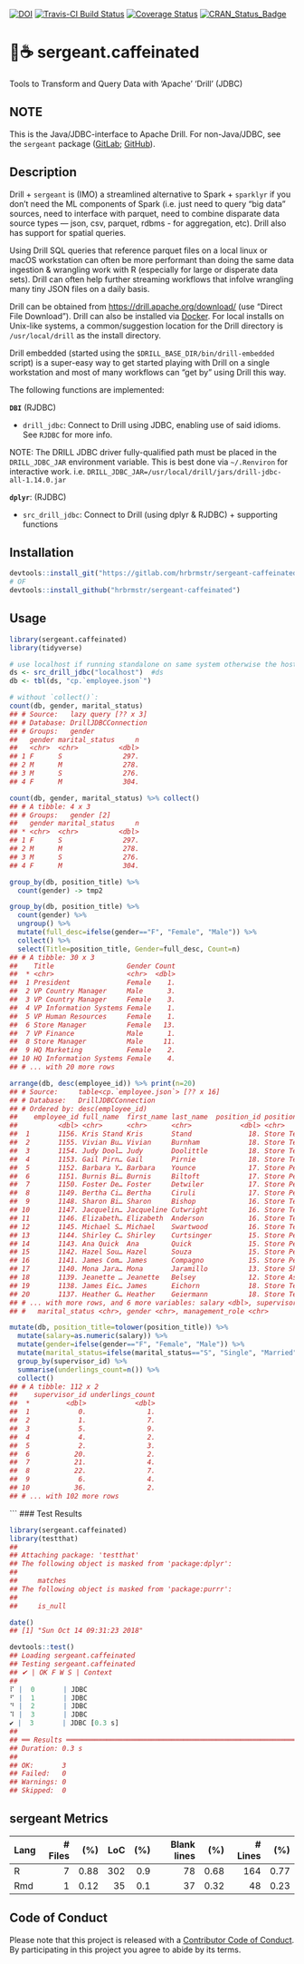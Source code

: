 
<!-- README.md is generated from README.Rmd. Please edit that file -->

[![DOI](https://zenodo.org/badge/DOI/10.5281/zenodo.1248912.svg)](https://doi.org/10.5281/zenodo.1248912)
[![Travis-CI Build
Status](https://travis-ci.org/hrbrmstr/sergeant-caffeinated.svg?branch=master)](https://travis-ci.org/hrbrmstr/sergeant-caffeinated)
[![Coverage
Status](https://codecov.io/gh/hrbrmstr/sergeant-caffeinated/branch/master/graph/badge.svg)](https://codecov.io/gh/hrbrmstr/sergeant-caffeinated)
[![CRAN\_Status\_Badge](http://www.r-pkg.org/badges/version/sergeant-caffeinated)](https://cran.r-project.org/package=sergeant-caffeinated)

# 💂☕️ sergeant.caffeinated

Tools to Transform and Query Data with ‘Apache’ ‘Drill’ (JDBC)

## NOTE

This is the Java/JDBC-interface to Apache Drill. For non-Java/JDBC, see
the `sergeant` package ([GitLab](https://gitlab.com/hrbrmstr/sergeant/);
[GitHub](https://github.com/hrbrmstr/sergeant/)).

## Description

Drill + `sergeant` is (IMO) a streamlined alternative to Spark +
`sparklyr` if you don’t need the ML components of Spark (i.e. just need
to query “big data” sources, need to interface with parquet, need to
combine disparate data source types — json, csv, parquet, rdbms - for
aggregation, etc). Drill also has support for spatial queries.

Using Drill SQL queries that reference parquet files on a local linux or
macOS workstation can often be more performant than doing the same data
ingestion & wrangling work with R (especially for large or disperate
data sets). Drill can often help further streaming workflows that
infolve wrangling many tiny JSON files on a daily basis.

Drill can be obtained from <https://drill.apache.org/download/> (use
“Direct File Download”). Drill can also be installed via
[Docker](https://drill.apache.org/docs/running-drill-on-docker/). For
local installs on Unix-like systems, a common/suggestion location for
the Drill directory is `/usr/local/drill` as the install directory.

Drill embedded (started using the `$DRILL_BASE_DIR/bin/drill-embedded`
script) is a super-easy way to get started playing with Drill on a
single workstation and most of many workflows can “get by” using Drill
this way.

The following functions are implemented:

**`DBI`** (RJDBC)

  - `drill_jdbc`: Connect to Drill using JDBC, enabling use of said
    idioms. See `RJDBC` for more info.

NOTE: The DRILL JDBC driver fully-qualified path must be placed in the
`DRILL_JDBC_JAR` environment variable. This is best done via
`~/.Renviron` for interactive work. i.e.
`DRILL_JDBC_JAR=/usr/local/drill/jars/drill-jdbc-all-1.14.0.jar`

**`dplyr`**: (RJDBC)

  - `src_drill_jdbc`: Connect to Drill (using dplyr & RJDBC) +
    supporting
functions

## Installation

``` r
devtools::install_git("https://gitlab.com/hrbrmstr/sergeant-caffeinated")
# OF
devtools::install_github("hrbrmstr/sergeant-caffeinated")
```

## Usage

``` r
library(sergeant.caffeinated)
library(tidyverse)

# use localhost if running standalone on same system otherwise the host or IP of your Drill server
ds <- src_drill_jdbc("localhost")  #ds
db <- tbl(ds, "cp.`employee.json`") 

# without `collect()`:
count(db, gender, marital_status)
## # Source:   lazy query [?? x 3]
## # Database: DrillJDBCConnection
## # Groups:   gender
##   gender marital_status     n
##   <chr>  <chr>          <dbl>
## 1 F      S               297.
## 2 M      M               278.
## 3 M      S               276.
## 4 F      M               304.

count(db, gender, marital_status) %>% collect()
## # A tibble: 4 x 3
## # Groups:   gender [2]
##   gender marital_status     n
## * <chr>  <chr>          <dbl>
## 1 F      S               297.
## 2 M      M               278.
## 3 M      S               276.
## 4 F      M               304.

group_by(db, position_title) %>% 
  count(gender) -> tmp2

group_by(db, position_title) %>% 
  count(gender) %>% 
  ungroup() %>% 
  mutate(full_desc=ifelse(gender=="F", "Female", "Male")) %>% 
  collect() %>% 
  select(Title=position_title, Gender=full_desc, Count=n)
## # A tibble: 30 x 3
##    Title                  Gender Count
##  * <chr>                  <chr>  <dbl>
##  1 President              Female    1.
##  2 VP Country Manager     Male      3.
##  3 VP Country Manager     Female    3.
##  4 VP Information Systems Female    1.
##  5 VP Human Resources     Female    1.
##  6 Store Manager          Female   13.
##  7 VP Finance             Male      1.
##  8 Store Manager          Male     11.
##  9 HQ Marketing           Female    2.
## 10 HQ Information Systems Female    4.
## # ... with 20 more rows

arrange(db, desc(employee_id)) %>% print(n=20)
## # Source:     table<cp.`employee.json`> [?? x 16]
## # Database:   DrillJDBCConnection
## # Ordered by: desc(employee_id)
##    employee_id full_name  first_name last_name  position_id position_title store_id department_id birth_date hire_date 
##          <dbl> <chr>      <chr>      <chr>            <dbl> <chr>             <dbl>         <dbl> <chr>      <chr>     
##  1       1156. Kris Stand Kris       Stand              18. Store Tempora…      18.           18. 1914-02-02 1998-01-0…
##  2       1155. Vivian Bu… Vivian     Burnham            18. Store Tempora…      18.           18. 1914-02-02 1998-01-0…
##  3       1154. Judy Dool… Judy       Doolittle          18. Store Tempora…      18.           18. 1914-02-02 1998-01-0…
##  4       1153. Gail Pirn… Gail       Pirnie             18. Store Tempora…      18.           18. 1914-02-02 1998-01-0…
##  5       1152. Barbara Y… Barbara    Younce             17. Store Permane…      18.           17. 1914-02-02 1998-01-0…
##  6       1151. Burnis Bi… Burnis     Biltoft            17. Store Permane…      18.           17. 1914-02-02 1998-01-0…
##  7       1150. Foster De… Foster     Detwiler           17. Store Permane…      18.           17. 1914-02-02 1998-01-0…
##  8       1149. Bertha Ci… Bertha     Ciruli             17. Store Permane…      18.           17. 1914-02-02 1998-01-0…
##  9       1148. Sharon Bi… Sharon     Bishop             16. Store Tempora…      18.           16. 1914-02-02 1998-01-0…
## 10       1147. Jacquelin… Jacqueline Cutwright          16. Store Tempora…      18.           16. 1914-02-02 1998-01-0…
## 11       1146. Elizabeth… Elizabeth  Anderson           16. Store Tempora…      18.           16. 1914-02-02 1998-01-0…
## 12       1145. Michael S… Michael    Swartwood          16. Store Tempora…      18.           16. 1914-02-02 1998-01-0…
## 13       1144. Shirley C… Shirley    Curtsinger         15. Store Permane…      18.           15. 1914-02-02 1998-01-0…
## 14       1143. Ana Quick  Ana        Quick              15. Store Permane…      18.           15. 1914-02-02 1998-01-0…
## 15       1142. Hazel Sou… Hazel      Souza              15. Store Permane…      18.           15. 1914-02-02 1998-01-0…
## 16       1141. James Com… James      Compagno           15. Store Permane…      18.           15. 1914-02-02 1998-01-0…
## 17       1140. Mona Jara… Mona       Jaramillo          13. Store Shift S…      18.           11. 1961-09-24 1998-01-0…
## 18       1139. Jeanette … Jeanette   Belsey             12. Store Assista…      18.           11. 1972-05-12 1998-01-0…
## 19       1138. James Eic… James      Eichorn            18. Store Tempora…      12.           18. 1914-02-02 1998-01-0…
## 20       1137. Heather G… Heather    Geiermann          18. Store Tempora…      12.           18. 1914-02-02 1998-01-0…
## # ... with more rows, and 6 more variables: salary <dbl>, supervisor_id <dbl>, education_level <chr>,
## #   marital_status <chr>, gender <chr>, management_role <chr>

mutate(db, position_title=tolower(position_title)) %>%
  mutate(salary=as.numeric(salary)) %>% 
  mutate(gender=ifelse(gender=="F", "Female", "Male")) %>%
  mutate(marital_status=ifelse(marital_status=="S", "Single", "Married")) %>% 
  group_by(supervisor_id) %>% 
  summarise(underlings_count=n()) %>% 
  collect()
## # A tibble: 112 x 2
##    supervisor_id underlings_count
##  *         <dbl>            <dbl>
##  1            0.               1.
##  2            1.               7.
##  3            5.               9.
##  4            4.               2.
##  5            2.               3.
##  6           20.               2.
##  7           21.               4.
##  8           22.               7.
##  9            6.               4.
## 10           36.               2.
## # ... with 102 more rows
```

\`\`\` \#\#\# Test Results

``` r
library(sergeant.caffeinated)
library(testthat)
## 
## Attaching package: 'testthat'
## The following object is masked from 'package:dplyr':
## 
##     matches
## The following object is masked from 'package:purrr':
## 
##     is_null

date()
## [1] "Sun Oct 14 09:31:23 2018"

devtools::test()
## Loading sergeant.caffeinated
## Testing sergeant.caffeinated
## ✔ | OK F W S | Context
## 
⠏ |  0       | JDBC
⠋ |  1       | JDBC
⠙ |  2       | JDBC
⠹ |  3       | JDBC
✔ |  3       | JDBC [0.3 s]
## 
## ══ Results ════════════════════════════════════════════════════════════════
## Duration: 0.3 s
## 
## OK:       3
## Failed:   0
## Warnings: 0
## Skipped:  0
```

## sergeant Metrics

| Lang | \# Files |  (%) | LoC | (%) | Blank lines |  (%) | \# Lines |  (%) |
| :--- | -------: | ---: | --: | --: | ----------: | ---: | -------: | ---: |
| R    |        7 | 0.88 | 302 | 0.9 |          78 | 0.68 |      164 | 0.77 |
| Rmd  |        1 | 0.12 |  35 | 0.1 |          37 | 0.32 |       48 | 0.23 |

## Code of Conduct

Please note that this project is released with a [Contributor Code of
Conduct](CONDUCT.md). By participating in this project you agree to
abide by its terms.
